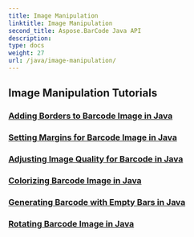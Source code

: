 ```yaml
---
title: Image Manipulation
linktitle: Image Manipulation
second_title: Aspose.BarCode Java API
description: 
type: docs
weight: 27
url: /java/image-manipulation/
---
```


## Image Manipulation Tutorials
### [Adding Borders to Barcode Image in Java](./adding-borders-barcode-image/)
### [Setting Margins for Barcode Image in Java](./setting-margins-barcode-image/)
### [Adjusting Image Quality for Barcode in Java](./adjusting-image-quality-barcode/)
### [Colorizing Barcode Image in Java](./colorizing-barcode-image/)
### [Generating Barcode with Empty Bars in Java](./generating-barcode-empty-bars/)
### [Rotating Barcode Image in Java](./rotating-barcode-image/)